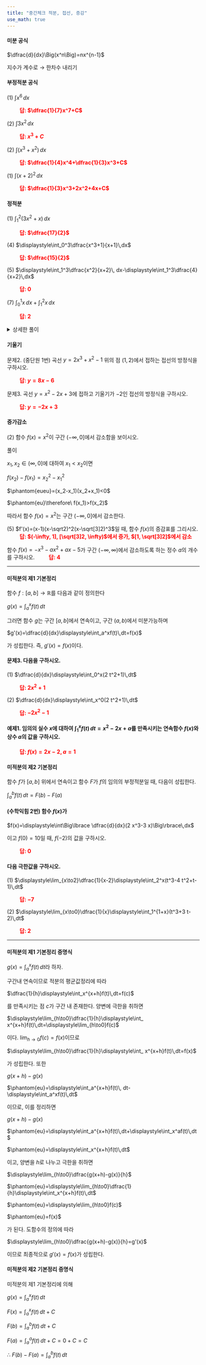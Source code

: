 ```yaml
---
title: "중간체크 적분, 접선, 증감"
use_math: true
---
```


#### 미분 공식
$\dfrac{d}{dx}\Big(x^n\Big)=nx^{n-1}$

지수가 계수로 $\rightarrow$ 한차수 내리기

#### 부정적분 공식

(1) $\displaystyle\int x^6\,dx$

**<span style="color: red;">$\qquad$답: $\dfrac{1}{7}x^7+C$</span>**

(2) $\displaystyle\int 3 x^2\,dx$

**<span style="color: red;">$\qquad$답: $x^3+C$</span>**

(2) $\displaystyle\int(x^3+x^2)\,dx$

**<span style="color: red;">$\qquad$답: $\dfrac{1}{4}x^4+\dfrac{1}{3}x^3+C$</span>**

(1) $\displaystyle\int(x+2)^2\,dx$

**<span style="color: red;">$\qquad$답: $\dfrac{1}{3}x^3+2x^2+4x+C$</span>**

#### 정적분

(1) $\displaystyle\int_1^2 (3x^2+x)\,dx$

**<span style="color: red;">$\qquad$답: $\dfrac{17}{2}$</span>**

(4) $\displaystyle\int_0^3\dfrac{x^3+1}{x+1}\,dx$

**<span style="color: red;">$\qquad$답: $\dfrac{15}{2}$</span>**

(5) $\displaystyle\int_1^3\dfrac{x^2}{x+2}\, dx-\displaystyle\int_1^3\dfrac{4}{x+2}\,dx$

**<span style="color: red;">$\qquad$답: $0$</span>**

(7) $\displaystyle\int_0^1 x\, dx+\displaystyle\int_1^2 x\,dx$

**<span style="color: red;">$\qquad$답: $2$</span>**

<details>
    <summary>상세한 풀이</summary>
    <p><img src="/assets/two cs/상세풀이52.jpg"/></p>
</details> 

#### 기울기

문제2. (중단원 1번) 곡선 $y=2x^3+x^2-1$ 위의 점 $(1, 2)$에서 접하는 접선의 방정식을 구하시오. 

**<span style="color: red;">$\qquad$답: $y=8x-6$</span>**

문제3. 곡선 $y=x^2-2x+3$에 접하고 기울기가 $-2$인 접선의 방정식을 구하시오. 

**<span style="color: red;">$\qquad$답: $y=-2x+3$</span>**

#### 증가감소

(2) 함수 $f(x)=x^2$이 구간 $(-\infty, 0]$에서 감소함을 보이시오.

풀이

$x_1, x_2\in(\infty, 0]$에 대하여 $x_1<x_2$이면

$f(x_2)-f(x_1)={x_2}^2-{x_1}^2$

$\phantom{eueu}=(x_2-x_1)(x_2+x_1)<0$

$\phantom{eu}\therefore\ f(x_1)>f(x_2)$

따라서 함수 $f(x)=x^2$는 구간 $(-\infty, 0]$에서 감소한다.


(5) $f'(x)=(x-1)(x-\sqrt2)^2(x-\sqrt[3]2)^3$일 때, 함수 $f(x)$의 증감표를 그리시오.
**<span style="color: red;">$\qquad$답: $(-\infty, 1], [\sqrt[3]2, \infty)$에서 증가, $[1, \sqrt[3]2]$에서 감소</span>**

함수 $f(x)=-x^3-ax^2+ax-5$가 구간 $(-\infty, \infty)$에서 감소하도록 하는 정수 $a$의 개수를 구하시오.
**<span style="color: red;">$\qquad$답: $4$</span>**

***

#### 미적분의 제1 기본정리

함수 $f:[a, b]\rightarrow \mathbb{R}$를 다음과 같이 정의한다

$g(x)=\displaystyle\int_a^xf(t)\,dt$

그러면 함수 $g$는 구간 $[a, b]$에서 연속이고, 구간 $(a, b)$에서 미분가능하며

$g'(x)=\dfrac{d}{dx}\displaystyle\int_a^xf(t)\,dt=f(x)$

가 성립한다. 즉, $g'(x)=f(x)$이다.

#### 문제3. 다음을 구하시오. 

(1) $\dfrac{d}{dx}\displaystyle\int_0^x(2 t^2+1)\,dt$

**<span style="color: red;">$\qquad$답: $2x^2+1$</span>**

(2) $\dfrac{d}{dx}\displaystyle\int_x^0(2 t^2+1)\,dt$

**<span style="color: red;">$\qquad$답: $-2x^2-1$</span>**

#### 예제1. 임의의 실수 $x$에 대하여 $\displaystyle\int_1^xf(t)\,dt=x^2-2x+a$를 만족시키는 연속함수 $f(x)$와 상수 $a$의 값을 구하시오.

**<span style="color: red;">$\qquad$답: $f(x)=2 x-2, a=1$</span>**

#### 미적분의 제2 기본정리

함수 $f$가 $[a, b]$ 위에서 연속이고 함수 $F$가 $f$의 임의의 부정적분일 때, 다음이 성립한다.

$\displaystyle\int_a^bf(t)\,dt=F(b)-F(a)$

#### (수학익힘 2번) 함수 $f(x)$가 
$f(x)=\displaystyle\int\Big\lbrace \dfrac{d}{dx}(2 x^3-3 x)\Big\rbrace\,dx$

이고 $f(0)=10$일 때, $f(-2)$의 값을 구하시오. 

**<span style="color: red;">$\qquad$답: $0$</span>**

#### 다음 극한값을 구하시오.

(1) $\displaystyle\lim_{x\to2}\dfrac{1}{x-2}\displaystyle\int_2^x(t^3-4 t^2+t-1)\,dt$

**<span style="color: red;">$\qquad$답: $-7$</span>**

(2) $\displaystyle\lim_{x\to0}\dfrac{1}{x}\displaystyle\int_1^{1+x}(t^3+3 t-2)\,dt$

**<span style="color: red;">$\qquad$답: $2$</span>**

***

#### 미적분의 제1 기본정리 증명식
$g(x)=\displaystyle\int_a^xf(t)\,dt$라 하자.

구간내 연속이므로 적분의 평균값정리에 따라 

$\dfrac{1}{h}\displaystyle\int_x^{x+h}f(t)\,dt=f(c)$

를 만족시키는 점 $c$가 구간 내 존재한다. 양변에 극한을 취하면

$\displaystyle\lim_{h\to0}\dfrac{1}{h}\displaystyle\int_ x^{x+h}f(t)\,dt=\displaystyle\lim_{h\to0}f(c)$

이다. $\displaystyle\lim_{h\to0}f(c)=f(x)$이므로

$\displaystyle\lim_{h\to0}\dfrac{1}{h}\displaystyle\int_ x^{x+h}f(t)\,dt=f(x)$

가 성립한다. 또한

$g(x+h)-g(x)$

$\phantom{eu}=\displaystyle\int_a^{x+h}f(t)\, dt-\displaystyle\int_a^xf(t)\,dt$

이므로, 이를 정리하면

$g(x+h)-g(x)$

$\phantom{eu}=\displaystyle\int_a^{x+h}f(t)\,dt+\displaystyle\int_x^af(t)\,dt$

$\phantom{eu}=\displaystyle\int_x^{x+h}f(t)\,dt$

이고, 양변을 $h$로 나누고 극한을 취하면

$\displaystyle\lim_{h\to0}\dfrac{g(x+h)-g(x)}{h}$

$\phantom{eu}=\displaystyle\lim_{h\to0}\dfrac{1}{h}\displaystyle\int_x^{x+h}f(t)\,dt$

$\phantom{eu}=\displaystyle\lim_{h\to0}f(c)$

$\phantom{eu}=f(x)$

가 된다. 도함수의 정의에 따라

$\displaystyle\lim_{h\to0}\dfrac{g(x+h)-g(x)}{h}=g'(x)$

이므로 최종적으로 $g'(x)=f(x)$가 성립한다.


#### 미적분의 제2 기본정리 증명식
미적분의 제1 기본정리에 의해

$g(x)=\displaystyle\int_a^xf(t)\,dt$

$F(x)=\displaystyle\int_a^xf(t)\,dt+C$

$F(b)=\displaystyle\int_a^bf(t)\,dt+C$

$F(a)=\displaystyle\int_a^af(t)\,dt+C=0+C=C$

$\therefore\ F(b)-F(a)=\displaystyle\int_a^bf(t)\,dt$